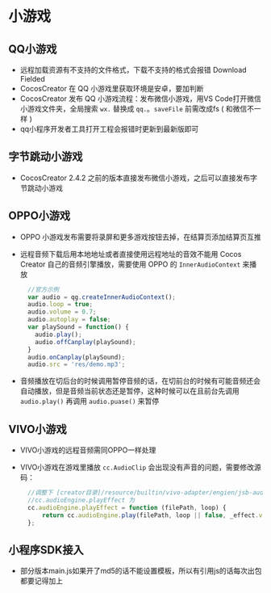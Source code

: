 # 小游戏

## QQ小游戏

* 远程加载资源有不支持的文件格式，下载不支持的格式会报错 Download Fielded
* CocosCreator 在 QQ 小游戏里获取环境是安卓，要加判断
* CocosCreator 发布 QQ 小游戏流程：发布微信小游戏，用VS Code打开微信小游戏文件夹，全局搜索 `wx.` 替换成 `qq.`。`saveFile` 前需改成fs ( 和微信不一样 )
* qq小程序开发者工具打开工程会报错时更新到最新版即可

## 字节跳动小游戏

* CocosCreator 2.4.2 之前的版本直接发布微信小游戏，之后可以直接发布字节跳动小游戏

## OPPO小游戏  
* OPPO 小游戏发布需要将录屏和更多游戏按钮去掉，在结算页添加结算页互推
* 远程音频下载后用本地地址或者直接使用远程地址的音效不能用 Cocos Creator 自己的音频引擎播放，需要使用 OPPO 的 `InnerAudioContext` 来播放

  ```typescript
    //官方示例
    var audio = qg.createInnerAudioContext();
    audio.loop = true;
    audio.volume = 0.7;
    audio.autoplay = false;
    var playSound = function() {
      audio.play();
      audio.offCanplay(playSound);
    }
    audio.onCanplay(playSound);
    audio.src = 'res/demo.mp3';
  ```

* 音频播放在切后台的时候调用暂停音频的话，在切前台的时候有可能音频还会自动播放，但是音频当前状态还是暂停，这种时候可以在且前台先调用 `audio.play()` 再调用 `audio.puase()` 来暂停

## VIVO小游戏

* VIVO小游戏的远程音频需同OPPO一样处理
* VIVO小游戏在游戏里播放 `cc.AudioClip` 会出现没有声音的问题，需要修改源码：

  ```javascript
    //调整下 [creator目录]/resource/builtin/vivo-adapter/engien/jsb-audio.js 的接口
    //cc.audioEngine.playEffect 为
    cc.audioEngine.playEffect = function (filePath, loop) {
        return cc.audioEngine.play(filePath, loop || false, _effect.volume);
    };
  ```

## 小程序SDK接入

* 部分版本main.js如果开了md5的话不能设置模板，所以有引用js的话每次出包都要记得加上

